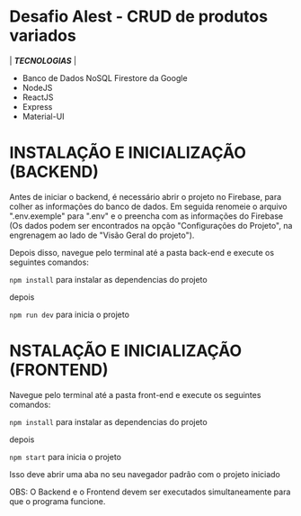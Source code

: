 # Desafio Alest - CRUD de produtos variados


| ***TECNOLOGIAS*** |  

  * Banco de Dados NoSQL Firestore da Google
  * NodeJS
  * ReactJS
  * Express 
  * Material-UI
  

# INSTALAÇÃO E INICIALIZAÇÃO (BACKEND)

Antes de iniciar o backend, é necessário abrir o projeto no Firebase, para
colher as informações do banco de dados. Em seguida renomeie o arquivo ".env.exemple" para ".env" e o preencha com as informações do Firebase (Os dados podem ser encontrados na opção "Configurações do Projeto", na engrenagem ao lado de "Visão Geral do projeto").

Depois disso, navegue pelo terminal até a pasta back-end e execute os seguintes comandos:

```npm install``` para instalar as dependencias do projeto 

depois

```npm run dev``` para inicia o projeto


# NSTALAÇÃO E INICIALIZAÇÃO (FRONTEND)

Navegue  pelo terminal até a pasta front-end e execute os seguintes comandos:  

```npm install``` para instalar as dependencias do projeto

depois

```npm start``` para inicia o projeto

Isso deve abrir uma aba no seu navegador padrão com o projeto iniciado

OBS: O Backend e o Frontend devem ser executados simultaneamente para que o programa funcione.
